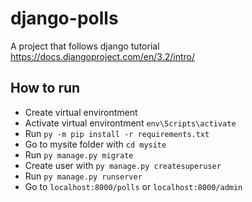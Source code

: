 # django-polls
A project that follows django tutorial https://docs.djangoproject.com/en/3.2/intro/

## How to run
- Create virtual environtment
- Activate virtual environtment `env\Scripts\activate`
- Run `py -m pip install -r requirements.txt`
- Go to mysite folder with `cd mysite`
- Run `py manage.py migrate`
- Create user with `py manage.py createsuperuser`
- Run `py manage.py runserver`
- Go to `localhost:8000/polls` or `localhost:8000/admin`
